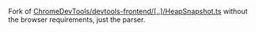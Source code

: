 Fork of [ChromeDevTools/devtools-frontend/[..]/HeapSnapshot.ts](https://github.com/ChromeDevTools/devtools-frontend/blob/dd60dc9c8add93357dcffcfc3e2a9e5a31864413/front_end/entrypoints/heap_snapshot_worker/HeapSnapshot.ts) without the browser requirements, just the parser.
